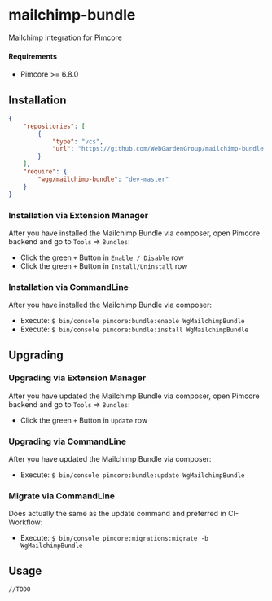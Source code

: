 # mailchimp-bundle

Mailchimp integration for Pimcore

#### Requirements

* Pimcore >= 6.8.0

## Installation

```json
{
    "repositories": [
        {
            "type": "vcs",
            "url": "https://github.com/WebGardenGroup/mailchimp-bundle.git"
        }
    ],
    "require": {
        "wgg/mailchimp-bundle": "dev-master"
    }
}
```

### Installation via Extension Manager

After you have installed the Mailchimp Bundle via composer, open Pimcore backend and go to `Tools` => `Bundles`:

- Click the green `+` Button in `Enable / Disable` row
- Click the green `+` Button in `Install/Uninstall` row

### Installation via CommandLine

After you have installed the Mailchimp Bundle via composer:

- Execute: `$ bin/console pimcore:bundle:enable WgMailchimpBundle`
- Execute: `$ bin/console pimcore:bundle:install WgMailchimpBundle`

## Upgrading

### Upgrading via Extension Manager

After you have updated the Mailchimp Bundle via composer, open Pimcore backend and go to `Tools` => `Bundles`:

- Click the green `+` Button in `Update` row

### Upgrading via CommandLine

After you have updated the Mailchimp Bundle via composer:

- Execute: `$ bin/console pimcore:bundle:update WgMailchimpBundle`

### Migrate via CommandLine

Does actually the same as the update command and preferred in CI-Workflow:

- Execute: `$ bin/console pimcore:migrations:migrate -b WgMailchimpBundle`

## Usage

`//TODO`
